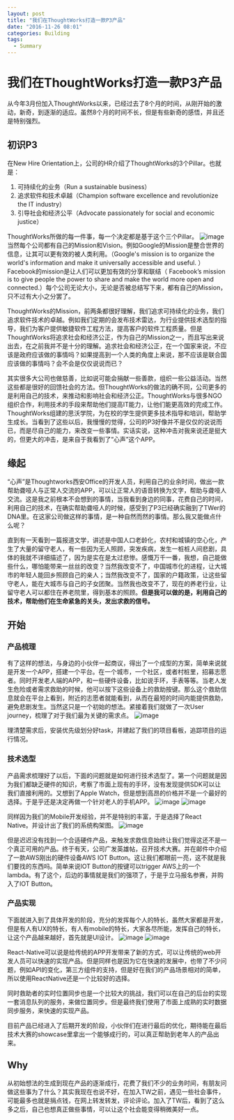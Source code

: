 ```yaml
---
layout: post
title: "我们在ThoughtWorks打造一款P3产品"
date: "2016-11-26 08:01"
categories: Building
tags:
  - Summary
---
```


# 我们在ThoughtWorks打造一款P3产品
从今年3月份加入ThoughtWorks以来，已经过去了8个月的时间，从刚开始的激动，新奇，到逐渐的适应。虽然8个月的时间不长，但是有些新奇的感悟，并且还是特别强烈。

## 初识P3
在New Hire Orientation上，公司的HR介绍了ThoughtWorks的3个Pillar。也就是：

1. 可持续化的业务（Run a sustainable business）
2. 追求软件和技术卓越（Champion software excellence and revolutionize the IT industry）
3. 引导社会和经济公平（Advocate passionately for social and economic justice）

ThoughtWorks所做的每一件事，每一个决定都是基于这个三个Pillar。
![image]({{url}}/resources/img/TW-3Pillars.png)
当然每个公司都有自己的Mission和Vision。例如Google的Mission是整合世界的信息，让其可以更有效的被人类利用。（Google's mission is to organize the world's information and make it universally accessible and useful. ）Facebook的mission是让人们可以更加有效的分享和联结（ Facebook’s mission is to give people the power to share and make the world more open and connected.）每个公司无论大小，无论是否被总结写下来，都有自己的Mission，只不过有大小之分罢了。

ThoughtWorks的Mission，前两条都很好理解，我们追求可持续化的业务，我们追求软件技术的卓越。例如我们定期的会发布技术雷达，为行业提供技术选型的指导，我们为客户提供敏捷软件工程方法，提高客户的软件工程质量。但是ThoughtWorks将追求社会和经济公正，作为自己的Mission之一，而且写出来说出去，在之前我并不是十分的理解。追求社会和经济公正，在一个国家来说，不应该是政府应该做的事情吗？如果提高到一个人类的角度上来说，那不应该是联合国应该做的事情吗？会不会是仅仅说说而已？

其实很多大公司也做慈善，比如说可能会捐献一些善款，组织一些公益活动。当然这些都是很好的回馈社会的方法。但ThoughtWorks的做法的确不同，公司更多的是利用自己的技术，来推动和影响社会和经济公正。ThoughtWorks与很多NGO组织合作，利用技术的手段来帮助他们提高IT能力，让他们能更高效的完成工作。ThoughtWorks组建的思沃学院，为在校的学生提供更多技术指导和培训，帮助学生成长。当看到了这些以后，我慢慢的觉得，公司的P3好像并不是仅仅的说说而已，而是尽自己的能力，来改变一些事情。实话实说，这种冲击对我来说还是挺大的，但更大的冲击，是来自于我看到了“心声”这个APP。

## 缘起
“心声”是Thoughtworks西安Office的开发人员，利用自己的业余时间，做出一款帮助聋哑人与正常人交流的APP，可以让正常人的语音转换为文字，帮助与聋哑人交流。这是我之前根本不会想到的事情，当我看到身边的同事，花费自己的时间，利用自己的技术，在确实帮助聋哑人的时候，感受到了P3已经确实融到了TWer的DNA里。在这家公司做这样的事情，是一种自然而然的事情。那么我又能做点什么呢？

直到有一天看到一篇报道文学，讲述是中国人口老龄化，农村和城镇的空心化，产生了大量的留守老人，有一些因为无人照顾，突发疾病，发生一桩桩人间悲剧，具体的我就不详细描述了，因为是实在是太过悲惨。感慨万千一番，我想，自己能做些什么，哪怕能带来一丝丝的改变？当然我改变不了，中国城市化的进程，让大城市的年轻人能回乡照顾自己的亲人；当然我改变不了，国家的户籍政策，让这些留守老人，能在大城市与自己的子女团聚。当然我也改变不了，现在的养老行业，让留守老人可以都住在养老院里，得到基本的照顾。**但是我可以做的是，利用自己的技术，帮助他们在生命紧急的关头，发出求救的信号。**


## 开始

### 产品梳理
有了这样的想法，与身边的小伙伴一起商议，得出了一个成型的方案，简单来说就是开发一个APP，搭建一个平台。在一个城市，一个社区，或者村桩里，招募志愿者。同时开发老人端的APP，和一些硬件设备，比如说手环，手表等等。当老人发生危险或者需求救助的时候，他可以按下这些设备上的救助按键。那么这个救助信息就会在平台上看到，附近的志愿者就能看到，从而在最短的时间内能提供救助，避免悲剧发生。当然这只是一个初始的想法。紧接着我们就做了一次User journey，梳理了对于我们最为关键的需求点。
![image]({{url}}/resources/img/ag-user-journey.jpeg)

理清楚需求后，安装优先级划分好task，并建起了我们的项目看板，追踪项目的运行情况。


### 技术选型
产品需求梳理好了以后，下面的问题就是如何进行技术选型了。第一个问题就是因为我们都缺乏硬件的知识，考察了市面上现有的手环，没有发现提供SDK可以让我们直接利用的。又想到了Apple Watch，但是想到高昂的价格并不是一个最好的选择。于是乎还是决定再做一个针对老人的手机APP。
![image]({{url}}/resources/img/aidsgo-elder-app.png)
![image]({{url}}/resources/img/aidsgo-elder-app-2.png)


同样因为我们的Mobile开发经验，并不是特别的丰富，于是选择了React Native。并设计出了我们的系统构架图。
![image]({{url}}/resources/img/ag-tech-artch.jpeg)

但是迟迟没有找到一个合适硬件产品，来触发求救信息始终让我们觉得这还不是一个真正可用的产品。终于有天，公司广发英雄帖，召开技术大赛。并在邮件中介绍了一款AWS刚出的硬件设备AWS IOT Button。这让我们都眼前一亮，这不就是我们要找的东西吗。简单来说IOT Button的按键可以trigger AWS上的一个lambda。有了这个，后边的事情就是我们的强项了，于是乎立马报名参赛，并购入了IOT Button。

### 产品实现
下面就进入到了具体开发的阶段，充分的发挥每个人的特长，虽然大家都是开发，但是有人有UX的特长，有人有mobile的特长，大家各尽所能，发挥自己的特长，让这个产品越来越好，首先就是UI设计。
![image]({{url}}/resources/img/aidsgo-app.png)
![image]({{url}}/resources/img/aidsgo-app-2.png)

React-Native可以说是给传统的APP开发带来了新的方式，可以让传统的web开发人员可以快速的实现产品。但是同样也是因为它在快速的发展中，也带了不少问题，例如API的变化，第三方组件的支持，但是好在我们的产品场景相对的简单，所以使用ReactNative还是一个比较好的选择。

同时救助者的实时位置同步也是一个比较大的挑战，我们可以在自己的后台的实现一套消息队列的服务，来做位置同步。但是最终我们使用了市面上成熟的实时数据同步服务，来快速的实现产品。

目前产品已经进入了后期开发的阶段，小伙伴们在进行最后的优化，期待能在最后技术大赛的showcase里拿出一个能够成行的，可以真正帮助到老年人的产品出来。


## Why
从初始想法的生成到现在产品的逐渐成行，花费了我们不少的业务时间，有朋友问做这些事为了什么？其实我现在也说不好，在加入TW之前，遇见一些社会事件，可能最多也就是捐点钱，在网上转发转发，评论评论。加入了TW后，看到了这么多之后，自己也想真正做些事情，可以让这个社会能变得稍微美好一点。








